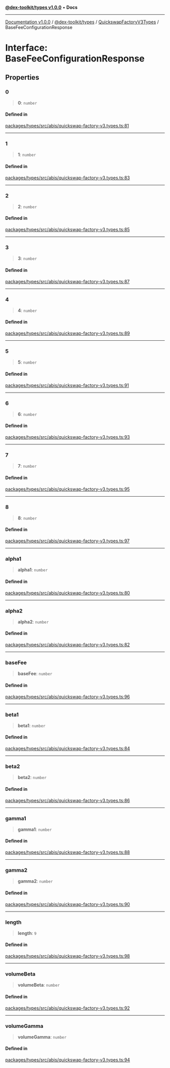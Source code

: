 [**@dex-toolkit/types v1.0.0**](../../../README.md) • **Docs**

***

[Documentation v1.0.0](../../../../../packages.md) / [@dex-toolkit/types](../../../README.md) / [QuickswapFactoryV3Types](../README.md) / BaseFeeConfigurationResponse

# Interface: BaseFeeConfigurationResponse

## Properties

### 0

> **0**: `number`

#### Defined in

[packages/types/src/abis/quickswap-factory-v3.types.ts:81](https://github.com/niZmosis/dex-toolkit/blob/3d8b41b44787b30fbea5de3ab4737662ffb61bc8/packages/types/src/abis/quickswap-factory-v3.types.ts#L81)

***

### 1

> **1**: `number`

#### Defined in

[packages/types/src/abis/quickswap-factory-v3.types.ts:83](https://github.com/niZmosis/dex-toolkit/blob/3d8b41b44787b30fbea5de3ab4737662ffb61bc8/packages/types/src/abis/quickswap-factory-v3.types.ts#L83)

***

### 2

> **2**: `number`

#### Defined in

[packages/types/src/abis/quickswap-factory-v3.types.ts:85](https://github.com/niZmosis/dex-toolkit/blob/3d8b41b44787b30fbea5de3ab4737662ffb61bc8/packages/types/src/abis/quickswap-factory-v3.types.ts#L85)

***

### 3

> **3**: `number`

#### Defined in

[packages/types/src/abis/quickswap-factory-v3.types.ts:87](https://github.com/niZmosis/dex-toolkit/blob/3d8b41b44787b30fbea5de3ab4737662ffb61bc8/packages/types/src/abis/quickswap-factory-v3.types.ts#L87)

***

### 4

> **4**: `number`

#### Defined in

[packages/types/src/abis/quickswap-factory-v3.types.ts:89](https://github.com/niZmosis/dex-toolkit/blob/3d8b41b44787b30fbea5de3ab4737662ffb61bc8/packages/types/src/abis/quickswap-factory-v3.types.ts#L89)

***

### 5

> **5**: `number`

#### Defined in

[packages/types/src/abis/quickswap-factory-v3.types.ts:91](https://github.com/niZmosis/dex-toolkit/blob/3d8b41b44787b30fbea5de3ab4737662ffb61bc8/packages/types/src/abis/quickswap-factory-v3.types.ts#L91)

***

### 6

> **6**: `number`

#### Defined in

[packages/types/src/abis/quickswap-factory-v3.types.ts:93](https://github.com/niZmosis/dex-toolkit/blob/3d8b41b44787b30fbea5de3ab4737662ffb61bc8/packages/types/src/abis/quickswap-factory-v3.types.ts#L93)

***

### 7

> **7**: `number`

#### Defined in

[packages/types/src/abis/quickswap-factory-v3.types.ts:95](https://github.com/niZmosis/dex-toolkit/blob/3d8b41b44787b30fbea5de3ab4737662ffb61bc8/packages/types/src/abis/quickswap-factory-v3.types.ts#L95)

***

### 8

> **8**: `number`

#### Defined in

[packages/types/src/abis/quickswap-factory-v3.types.ts:97](https://github.com/niZmosis/dex-toolkit/blob/3d8b41b44787b30fbea5de3ab4737662ffb61bc8/packages/types/src/abis/quickswap-factory-v3.types.ts#L97)

***

### alpha1

> **alpha1**: `number`

#### Defined in

[packages/types/src/abis/quickswap-factory-v3.types.ts:80](https://github.com/niZmosis/dex-toolkit/blob/3d8b41b44787b30fbea5de3ab4737662ffb61bc8/packages/types/src/abis/quickswap-factory-v3.types.ts#L80)

***

### alpha2

> **alpha2**: `number`

#### Defined in

[packages/types/src/abis/quickswap-factory-v3.types.ts:82](https://github.com/niZmosis/dex-toolkit/blob/3d8b41b44787b30fbea5de3ab4737662ffb61bc8/packages/types/src/abis/quickswap-factory-v3.types.ts#L82)

***

### baseFee

> **baseFee**: `number`

#### Defined in

[packages/types/src/abis/quickswap-factory-v3.types.ts:96](https://github.com/niZmosis/dex-toolkit/blob/3d8b41b44787b30fbea5de3ab4737662ffb61bc8/packages/types/src/abis/quickswap-factory-v3.types.ts#L96)

***

### beta1

> **beta1**: `number`

#### Defined in

[packages/types/src/abis/quickswap-factory-v3.types.ts:84](https://github.com/niZmosis/dex-toolkit/blob/3d8b41b44787b30fbea5de3ab4737662ffb61bc8/packages/types/src/abis/quickswap-factory-v3.types.ts#L84)

***

### beta2

> **beta2**: `number`

#### Defined in

[packages/types/src/abis/quickswap-factory-v3.types.ts:86](https://github.com/niZmosis/dex-toolkit/blob/3d8b41b44787b30fbea5de3ab4737662ffb61bc8/packages/types/src/abis/quickswap-factory-v3.types.ts#L86)

***

### gamma1

> **gamma1**: `number`

#### Defined in

[packages/types/src/abis/quickswap-factory-v3.types.ts:88](https://github.com/niZmosis/dex-toolkit/blob/3d8b41b44787b30fbea5de3ab4737662ffb61bc8/packages/types/src/abis/quickswap-factory-v3.types.ts#L88)

***

### gamma2

> **gamma2**: `number`

#### Defined in

[packages/types/src/abis/quickswap-factory-v3.types.ts:90](https://github.com/niZmosis/dex-toolkit/blob/3d8b41b44787b30fbea5de3ab4737662ffb61bc8/packages/types/src/abis/quickswap-factory-v3.types.ts#L90)

***

### length

> **length**: `9`

#### Defined in

[packages/types/src/abis/quickswap-factory-v3.types.ts:98](https://github.com/niZmosis/dex-toolkit/blob/3d8b41b44787b30fbea5de3ab4737662ffb61bc8/packages/types/src/abis/quickswap-factory-v3.types.ts#L98)

***

### volumeBeta

> **volumeBeta**: `number`

#### Defined in

[packages/types/src/abis/quickswap-factory-v3.types.ts:92](https://github.com/niZmosis/dex-toolkit/blob/3d8b41b44787b30fbea5de3ab4737662ffb61bc8/packages/types/src/abis/quickswap-factory-v3.types.ts#L92)

***

### volumeGamma

> **volumeGamma**: `number`

#### Defined in

[packages/types/src/abis/quickswap-factory-v3.types.ts:94](https://github.com/niZmosis/dex-toolkit/blob/3d8b41b44787b30fbea5de3ab4737662ffb61bc8/packages/types/src/abis/quickswap-factory-v3.types.ts#L94)
